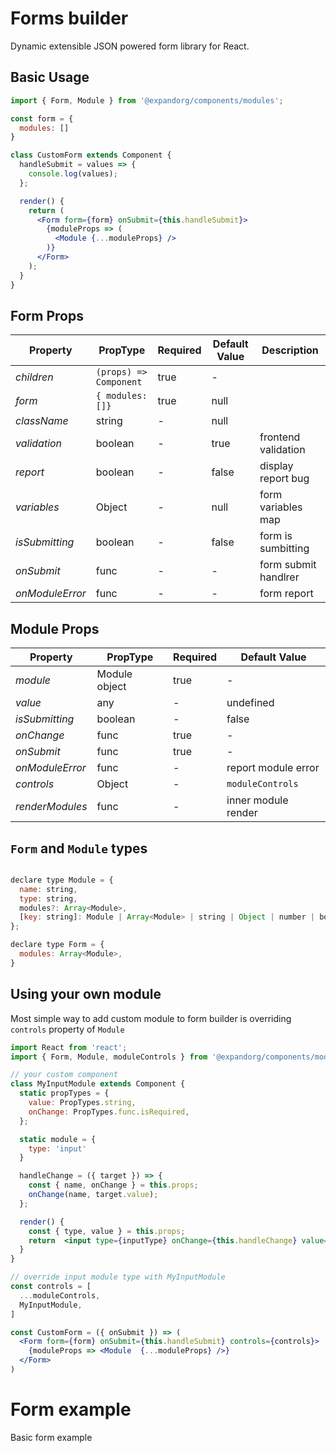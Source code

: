 # Forms builder

Dynamic extensible JSON powered form library for React.

## Basic Usage

```jsx
import { Form, Module } from '@expandorg/components/modules';

const form = {
  modules: []
}

class CustomForm extends Component {
  handleSubmit = values => {
    console.log(values);
  };

  render() {
    return (
      <Form form={form} onSubmit={this.handleSubmit}>
        {moduleProps => (
          <Module {...moduleProps} />
        )}
      </Form>
    );
  }
}

```

## Form Props

| Property     | PropType                   | Required | Default Value | Description  |
| ------------ | -------------------------- | -------- | ------------- | ------------ |
| *children*   | `(props) => Component`     | true     | -             |              |
| *form*       | `{ modules: []}`           | true     | null          |              |
| *className*  | string                     | -        | null          |              |
| *validation* | boolean                    | -        | true          | frontend validation |
| *report*     | boolean                    | -        | false         | display report bug  |
| *variables*  |  Object                    | -        | null          | form variables map |
| *isSubmitting*   | boolean                | -        | false         | form is sumbitting |
| *onSubmit*   | func                       | -        | -             | form submit handlrer  |
| *onModuleError* | func                    | -        | -             | form report  |



## Module Props

| Property       | PropType            | Required | Default Value |
| -------------- | ------------------- | -------- | ------------- |
| *module*       | Module object       | true     | -             |
| *value*        | any                 | -        | undefined     |
| *isSubmitting* | boolean             | -        | false         |
| *onChange*     | func                | true     | -             |
| *onSubmit*     | func                | true     | -             |
| *onModuleError* | func                | -        | report module error |
| *controls*     | Object              | -        | `moduleControls` |
| *renderModules*| func                | -        | inner module render  |


## `Form` and `Module` types

```jsx

declare type Module = {
  name: string,
  type: string,
  modules?: Array<Module>,
  [key: string]: Module | Array<Module> | string | Object | number | boolean,
};

declare type Form = {
  modules: Array<Module>,
}

```


## Using your own module

Most simple way to add custom module to form builder is overriding `controls` property of `Module`

```jsx
import React from 'react';
import { Form, Module, moduleControls } from '@expandorg/components/modules';

// your custom component
class MyInputModule extends Component {
  static propTypes = {
    value: PropTypes.string,
    onChange: PropTypes.func.isRequired,
  };

  static module = {
    type: 'input'
  }

  handleChange = ({ target }) => {
    const { name, onChange } = this.props;
    onChange(name, target.value);
  };

  render() {
    const { type, value } = this.props;
    return  <input type={inputType} onChange={this.handleChange} value={value} />;
  }
}

// override input module type with MyInputModule
const controls = [
  ...moduleControls,
  MyInputModule,
]

const CustomForm = ({ onSubmit }) => (
  <Form form={form} onSubmit={this.handleSubmit} controls={controls}>
    {moduleProps => <Module  {...moduleProps} />}
  </Form>  
)

```


# Form example

Basic form example
